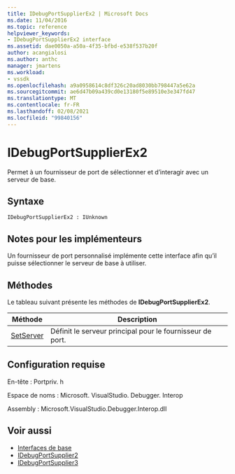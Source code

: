 ```yaml
---
title: IDebugPortSupplierEx2 | Microsoft Docs
ms.date: 11/04/2016
ms.topic: reference
helpviewer_keywords:
- IDebugPortSupplierEx2 interface
ms.assetid: dae0050a-a50a-4f35-bfbd-e538f537b20f
author: acangialosi
ms.author: anthc
manager: jmartens
ms.workload:
- vssdk
ms.openlocfilehash: a9a0958614c8df326c20ad8030bb798447a5e62a
ms.sourcegitcommit: ae6d47b09a439cd0e13180f5e89510e3e347fd47
ms.translationtype: MT
ms.contentlocale: fr-FR
ms.lasthandoff: 02/08/2021
ms.locfileid: "99840156"
---
```

# <a name="idebugportsupplierex2"></a>IDebugPortSupplierEx2
Permet à un fournisseur de port de sélectionner et d’interagir avec un serveur de base.

## <a name="syntax"></a>Syntaxe

```
IDebugPortSupplierEx2 : IUnknown
```

## <a name="notes-for-implementers"></a>Notes pour les implémenteurs
 Un fournisseur de port personnalisé implémente cette interface afin qu’il puisse sélectionner le serveur de base à utiliser.

## <a name="methods"></a>Méthodes
 Le tableau suivant présente les méthodes de **IDebugPortSupplierEx2**.

|Méthode|Description|
|------------|-----------------|
|[SetServer](../../../extensibility/debugger/reference/idebugportsupplierex2-setserver.md)|Définit le serveur principal pour le fournisseur de port.|

## <a name="requirements"></a>Configuration requise
 En-tête : Portpriv. h

 Espace de noms : Microsoft. VisualStudio. Debugger. Interop

 Assembly : Microsoft.VisualStudio.Debugger.Interop.dll

## <a name="see-also"></a>Voir aussi
- [Interfaces de base](../../../extensibility/debugger/reference/core-interfaces.md)
- [IDebugPortSupplier2](../../../extensibility/debugger/reference/idebugportsupplier2.md)
- [IDebugPortSupplier3](../../../extensibility/debugger/reference/idebugportsupplier3.md)
